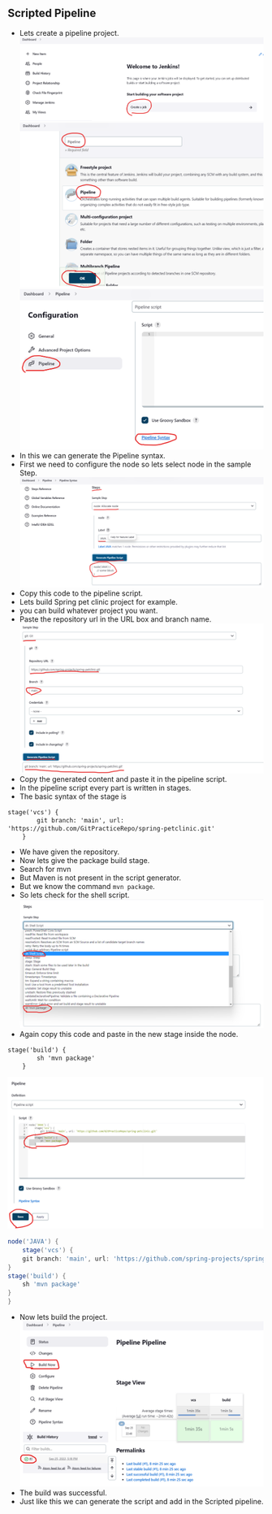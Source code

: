 Scripted Pipeline
-------------------
* Lets create a pipeline project.
![preview](../Images/Jenkins129.png)
![preview](../Images/Jenkins130.png)
![preview](../Images/Jenkins131.png)
* In this we can generate the Pipeline syntax.
* First we need to configure the node so lets select node in the sample Step.
![preview](../Images/Jenkins132.png)
* Copy this code to the pipeline script.
* Lets build Spring pet clinic project for example.
* you can build whatever project you want.
* Paste the repository url in the URL box and branch name.
![preview](../Images/Jenkins133.png)
* Copy the generated content and paste it in the pipeline script.
* In the pipeline script every part is written in stages.
* The basic syntax of the stage is
```
stage('vcs') {
        git branch: 'main', url: 'https://github.com/GitPracticeRepo/spring-petclinic.git'
    }
```
* We have given the repository.
* Now lets give the package build stage.
* Search for mvn
* But Maven is not present in the script generator.
* But we know the command `mvn package`.
* So lets check for the shell script.
![preview](../Images/Jenkins134.png)
* Again copy this code and paste in the new stage inside the node.
```
stage('build') {
        sh 'mvn package'
    }
```
![preview](../Images/Jenkins135.png)
``` groovy
node('JAVA') {
    stage('vcs') {
    git branch: 'main', url: 'https://github.com/spring-projects/spring-petclinic.git'
}
stage('build') {
    sh 'mvn package'
}
}
```
* Now lets build the project.
![preview](../Images/Jenkins136.png)
* The build was successful.
* Just like this we can generate the script and add in the Scripted pipeline.